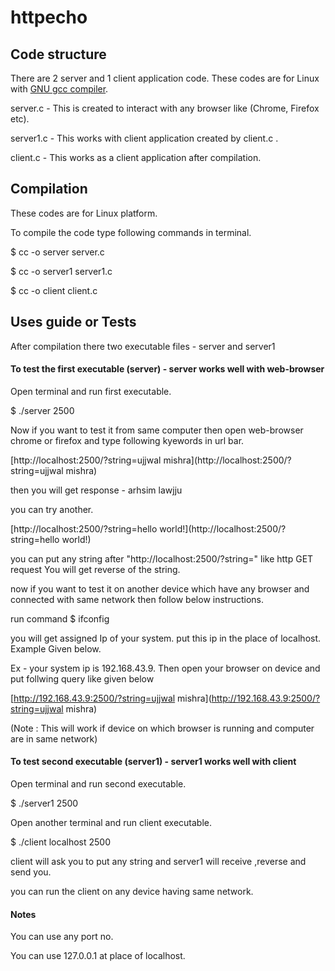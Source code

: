 # httpecho

## Code structure

There are 2 server and 1 client application code. These codes are for Linux with [GNU gcc compiler](https://help.ubuntu.com/community/InstallingCompilers).

server.c - This is created to interact with any browser like (Chrome, Firefox etc).

server1.c - This works with client application created by client.c .

client.c - This works as a client application after compilation.


## Compilation

These codes are for Linux platform.

To compile the code type following commands in terminal.

$ cc -o server server.c

$ cc -o server1 server1.c

$ cc -o client client.c


## Uses guide or Tests

After compilation there two executable files - server and server1


#### To test the first executable (server) - server works well with web-browser

Open terminal and run first executable.

$ ./server 2500 

Now if you want to test it from same computer then open web-browser chrome or firefox and type following kyewords in url bar.

[http://localhost:2500/?string=ujjwal mishra](http://localhost:2500/?string=ujjwal mishra)


then you will get response - arhsim lawjju

you can try another.

[http://localhost:2500/?string=hello world!](http://localhost:2500/?string=hello world!)

you can put any string after "http://localhost:2500/?string=" like http GET request You will get reverse of the string.

now if you want to test it on another device which have any browser and connected with same network then follow below instructions.

run command $ ifconfig

you will get assigned Ip of your system. put this ip in the place of localhost. Example Given below.

Ex - your system ip is 192.168.43.9. Then open your browser on device and put follwing query like given below

[http://192.168.43.9:2500/?string=ujjwal mishra](http://192.168.43.9:2500/?string=ujjwal mishra)

(Note : This will work if device on which browser is running and computer are in same network)

#### To test second executable (server1) - server1 works well with client

Open terminal and run second executable.

$ ./server1 2500

Open another terminal and run client executable.

$ ./client localhost 2500
 
client will ask you to put any string and server1 will receive ,reverse and send you.

you can run the client on any device having same network.

#### Notes
You can use any port no.

You can use 127.0.0.1 at place of localhost.
